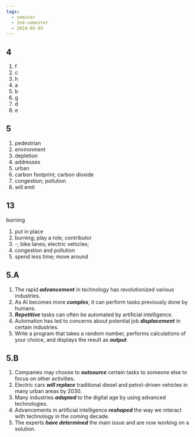 ```yaml
---
tags:
  - seminar
  - 2nd-semester
  - 2024-05-03
---
```


## 4

1) f
2) c
3) h
4) a
5) b
6) g
7) d
8) e

## 5

1. pedestrian
2. environment
3. depletion
4. addresses
5. urban
6. carbon footprint; carbon dioxide
7. congestion; pollution
8. will emit

## 13

burning
1) put in place
2) burning; play a role; contributor
3) -; bike lanes; electric vehicles;
4) congestion and pollution
5) spend less time; move around

## 5.A

1. The rapid ***advancement*** in technology has revolutionized various industries.
2. As AI becomes more ***complex***, it can perform tasks previously done by humans.
3. ***Repetitive*** tasks can often be automated by artificial intelligence.
4. Automation has led to concerns about potential job ***displacement*** in certain industries.
5. Write a program that takes a random number, performs calculations of your choice, and displays the result as ***output***.

## 5.B

1. Companies may choose to ***outsource*** certain tasks to someone else to focus on other activities.
2. Electric cars ***will replace*** traditional diesel and petrol-driven vehicles in many urban areas by 2030.
3. Many industries ***adapted*** to the digital age by using advanced technologies.
4. Advancements in artificial intelligence ***reshaped*** the way we interact with technology in the coming decade.
5. The experts ***have determined*** the main issue and are now working on a solution.